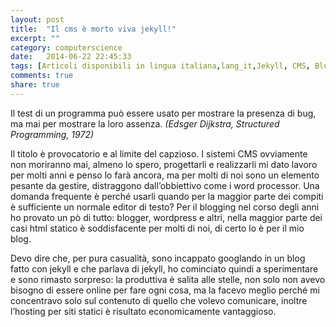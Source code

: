 ```yaml
---
layout: post
title:  "Il cms è morto viva jekyll!"
excerpt: ""
category: computerscience
date:   2014-06-22 22:45:33
tags: [Articoli disponibili in lingua italiana,lang_it,Jekyll, CMS, Blog]
comments: true
share: true
---
```


Il test di un programma può essere usato per mostrare la presenza di bug, ma mai per mostrare la loro assenza.
*(Edsger Dijkstra, Structured Programming, 1972)*

Il titolo è provocatorio e al limite del capzioso. I sistemi CMS ovviamente non moriranno mai, almeno lo spero, progettarli e realizzarli mi dato lavoro per molti anni e penso lo farà ancora, ma per molti di noi sono un elemento pesante da gestire, distraggono dall’obbiettivo come i word processor. Una domanda frequente è perché usarli quando per la maggior parte dei compiti è sufficiente un normale editor di testo? Per il blogging nel corso degli anni ho provato un pò di tutto: blogger, wordpress e altri, nella maggior parte dei casi html statico è soddisfacente per molti di noi, di certo lo è per il mio blog.

Devo dire che, per pura casualità, sono incappato googlando in un blog fatto con jekyll e che parlava di jekyll, ho cominciato quindi a sperimentare e sono rimasto sorpreso: la produttiva è salita alle stelle, non solo non avevo bisogno di essere online per fare ogni cosa, ma la facevo meglio perché mi concentravo solo sul contenuto di quello che volevo comunicare, inoltre l’hosting per siti statici è risultato economicamente vantaggioso.

